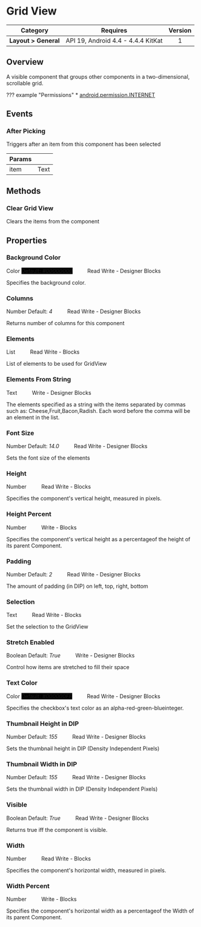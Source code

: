 # Grid View

| Category | Requires | Version |
|:--------:|:-------:|:--------:|
|**Layout > General**|<span class="chip chip-any">API 19, Android 4.4 - 4.4.4 KitKat</span>|<span class="chip chip-number">1</span>|

## Overview

A visible component that groups other components in a two-dimensional, scrollable grid.

??? example "Permissions"
    * [android.permission.INTERNET](https://developer.android.com/reference/android/Manifest.permission.html#INTERNET)

## Events

### After Picking

Triggers after an item from this component has been selected

<div class="block" ai2-block="event" not-rendered="true" value="%7B%22componentName%22:%20%22Grid%20View%22,%20%22name%22:%20%22After%20Picking%22,%20%22param%22:%20%5B%22item%22%5D%7D"></div>

| Params | []() |
|--------|------|
|item|<span class="chip chip-text">Text</span>|

## Methods

### Clear Grid View

Clears the items from the component

<div class="block" ai2-block="method" not-rendered="true" value="%7B%22componentName%22:%20%22Grid%20View%22,%20%22name%22:%20%22Clear%20Grid%20View%22,%20%22output%22:%20false,%20%22param%22:%20%5B%5D%7D"></div>

## Properties

### Background Color

<span class="chip chip-color">Color</span><span style="user-select: none;">&nbsp;</span><span class="chip chip-color" style="background-color: #000000;">Default: <i>#00000000</i></span><span style="user-select: none;">&nbsp;&nbsp;&nbsp;&nbsp;&nbsp;&nbsp;&nbsp;&nbsp;&nbsp;&nbsp;</span><span class="chip chip-rw">Read</span><span style="user-select: none;">&nbsp;</span><span class="chip chip-rw">Write</span><span style="user-select: none;">&nbsp;</span>-<span style="user-select: none;">&nbsp;</span><span class="chip chip-bd">Designer</span><span style="user-select: none;">&nbsp;</span><span class="chip chip-bd">Blocks</span><span style="user-select: none;">&nbsp;</span>

Specifies the background color.

<div class="block" ai2-block="property" not-rendered="true" value="%7B%22componentName%22:%20%22Grid%20View%22,%20%22name%22:%20%22Background%20Color%22,%20%22getter%22:%20true%7D"></div>
<div class="block" ai2-block="property" not-rendered="true" value="%7B%22componentName%22:%20%22Grid%20View%22,%20%22name%22:%20%22Background%20Color%22,%20%22getter%22:%20false%7D"></div>

### Columns

<span class="chip chip-number">Number</span><span style="user-select: none;">&nbsp;</span><span class="chip chip-number">Default: <i>4</i></span><span style="user-select: none;">&nbsp;&nbsp;&nbsp;&nbsp;&nbsp;&nbsp;&nbsp;&nbsp;&nbsp;&nbsp;</span><span class="chip chip-rw">Read</span><span style="user-select: none;">&nbsp;</span><span class="chip chip-rw">Write</span><span style="user-select: none;">&nbsp;</span>-<span style="user-select: none;">&nbsp;</span><span class="chip chip-bd">Designer</span><span style="user-select: none;">&nbsp;</span><span class="chip chip-bd">Blocks</span><span style="user-select: none;">&nbsp;</span>

Returns number of columns for this component

<div class="block" ai2-block="property" not-rendered="true" value="%7B%22componentName%22:%20%22Grid%20View%22,%20%22name%22:%20%22Columns%22,%20%22getter%22:%20true%7D"></div>
<div class="block" ai2-block="property" not-rendered="true" value="%7B%22componentName%22:%20%22Grid%20View%22,%20%22name%22:%20%22Columns%22,%20%22getter%22:%20false%7D"></div>

### Elements

<span class="chip chip-list">List</span><span style="user-select: none;">&nbsp;&nbsp;&nbsp;&nbsp;&nbsp;&nbsp;&nbsp;&nbsp;&nbsp;&nbsp;</span><span class="chip chip-rw">Read</span><span style="user-select: none;">&nbsp;</span><span class="chip chip-rw">Write</span><span style="user-select: none;">&nbsp;</span>-<span style="user-select: none;">&nbsp;</span><span class="chip chip-bd">Blocks</span><span style="user-select: none;">&nbsp;</span>

List of elements to be used for GridView

<div class="block" ai2-block="property" not-rendered="true" value="%7B%22componentName%22:%20%22Grid%20View%22,%20%22name%22:%20%22Elements%22,%20%22getter%22:%20true%7D"></div>
<div class="block" ai2-block="property" not-rendered="true" value="%7B%22componentName%22:%20%22Grid%20View%22,%20%22name%22:%20%22Elements%22,%20%22getter%22:%20false%7D"></div>

### Elements From String

<span class="chip chip-text">Text</span><span style="user-select: none;">&nbsp;&nbsp;&nbsp;&nbsp;&nbsp;&nbsp;&nbsp;&nbsp;&nbsp;&nbsp;</span><span class="chip chip-rw">Write</span><span style="user-select: none;">&nbsp;</span>-<span style="user-select: none;">&nbsp;</span><span class="chip chip-bd">Designer</span><span style="user-select: none;">&nbsp;</span><span class="chip chip-bd">Blocks</span><span style="user-select: none;">&nbsp;</span>

The elements specified as a string with the items separated by commas such as: Cheese,Fruit,Bacon,Radish. Each word before the comma will be an element in the list.

<div class="block" ai2-block="property" not-rendered="true" value="%7B%22componentName%22:%20%22Grid%20View%22,%20%22name%22:%20%22Elements%20From%20String%22,%20%22getter%22:%20false%7D"></div>

### Font Size

<span class="chip chip-number">Number</span><span style="user-select: none;">&nbsp;</span><span class="chip chip-number">Default: <i>14.0</i></span><span style="user-select: none;">&nbsp;&nbsp;&nbsp;&nbsp;&nbsp;&nbsp;&nbsp;&nbsp;&nbsp;&nbsp;</span><span class="chip chip-rw">Read</span><span style="user-select: none;">&nbsp;</span><span class="chip chip-rw">Write</span><span style="user-select: none;">&nbsp;</span>-<span style="user-select: none;">&nbsp;</span><span class="chip chip-bd">Designer</span><span style="user-select: none;">&nbsp;</span><span class="chip chip-bd">Blocks</span><span style="user-select: none;">&nbsp;</span>

Sets the font size of the elements

<div class="block" ai2-block="property" not-rendered="true" value="%7B%22componentName%22:%20%22Grid%20View%22,%20%22name%22:%20%22Font%20Size%22,%20%22getter%22:%20true%7D"></div>
<div class="block" ai2-block="property" not-rendered="true" value="%7B%22componentName%22:%20%22Grid%20View%22,%20%22name%22:%20%22Font%20Size%22,%20%22getter%22:%20false%7D"></div>

### Height

<span class="chip chip-number">Number</span><span style="user-select: none;">&nbsp;&nbsp;&nbsp;&nbsp;&nbsp;&nbsp;&nbsp;&nbsp;&nbsp;&nbsp;</span><span class="chip chip-rw">Read</span><span style="user-select: none;">&nbsp;</span><span class="chip chip-rw">Write</span><span style="user-select: none;">&nbsp;</span>-<span style="user-select: none;">&nbsp;</span><span class="chip chip-bd">Blocks</span><span style="user-select: none;">&nbsp;</span>

Specifies the component's vertical height, measured in pixels.

<div class="block" ai2-block="property" not-rendered="true" value="%7B%22componentName%22:%20%22Grid%20View%22,%20%22name%22:%20%22Height%22,%20%22getter%22:%20true%7D"></div>
<div class="block" ai2-block="property" not-rendered="true" value="%7B%22componentName%22:%20%22Grid%20View%22,%20%22name%22:%20%22Height%22,%20%22getter%22:%20false%7D"></div>

### Height Percent

<span class="chip chip-number">Number</span><span style="user-select: none;">&nbsp;&nbsp;&nbsp;&nbsp;&nbsp;&nbsp;&nbsp;&nbsp;&nbsp;&nbsp;</span><span class="chip chip-rw">Write</span><span style="user-select: none;">&nbsp;</span>-<span style="user-select: none;">&nbsp;</span><span class="chip chip-bd">Blocks</span><span style="user-select: none;">&nbsp;</span>

Specifies the component's vertical height as a percentageof the height of its parent Component.

<div class="block" ai2-block="property" not-rendered="true" value="%7B%22componentName%22:%20%22Grid%20View%22,%20%22name%22:%20%22Height%20Percent%22,%20%22getter%22:%20false%7D"></div>

### Padding

<span class="chip chip-number">Number</span><span style="user-select: none;">&nbsp;</span><span class="chip chip-number">Default: <i>2</i></span><span style="user-select: none;">&nbsp;&nbsp;&nbsp;&nbsp;&nbsp;&nbsp;&nbsp;&nbsp;&nbsp;&nbsp;</span><span class="chip chip-rw">Read</span><span style="user-select: none;">&nbsp;</span><span class="chip chip-rw">Write</span><span style="user-select: none;">&nbsp;</span>-<span style="user-select: none;">&nbsp;</span><span class="chip chip-bd">Designer</span><span style="user-select: none;">&nbsp;</span><span class="chip chip-bd">Blocks</span><span style="user-select: none;">&nbsp;</span>

The amount of padding (in DIP) on left, top, right, bottom

<div class="block" ai2-block="property" not-rendered="true" value="%7B%22componentName%22:%20%22Grid%20View%22,%20%22name%22:%20%22Padding%22,%20%22getter%22:%20true%7D"></div>
<div class="block" ai2-block="property" not-rendered="true" value="%7B%22componentName%22:%20%22Grid%20View%22,%20%22name%22:%20%22Padding%22,%20%22getter%22:%20false%7D"></div>

### Selection

<span class="chip chip-text">Text</span><span style="user-select: none;">&nbsp;&nbsp;&nbsp;&nbsp;&nbsp;&nbsp;&nbsp;&nbsp;&nbsp;&nbsp;</span><span class="chip chip-rw">Read</span><span style="user-select: none;">&nbsp;</span><span class="chip chip-rw">Write</span><span style="user-select: none;">&nbsp;</span>-<span style="user-select: none;">&nbsp;</span><span class="chip chip-bd">Blocks</span><span style="user-select: none;">&nbsp;</span>

Set the selection to the GridView

<div class="block" ai2-block="property" not-rendered="true" value="%7B%22componentName%22:%20%22Grid%20View%22,%20%22name%22:%20%22Selection%22,%20%22getter%22:%20true%7D"></div>
<div class="block" ai2-block="property" not-rendered="true" value="%7B%22componentName%22:%20%22Grid%20View%22,%20%22name%22:%20%22Selection%22,%20%22getter%22:%20false%7D"></div>

### Stretch Enabled

<span class="chip chip-boolean">Boolean</span><span style="user-select: none;">&nbsp;</span><span class="chip chip-boolean">Default: <i>True</i></span><span style="user-select: none;">&nbsp;&nbsp;&nbsp;&nbsp;&nbsp;&nbsp;&nbsp;&nbsp;&nbsp;&nbsp;</span><span class="chip chip-rw">Write</span><span style="user-select: none;">&nbsp;</span>-<span style="user-select: none;">&nbsp;</span><span class="chip chip-bd">Designer</span><span style="user-select: none;">&nbsp;</span><span class="chip chip-bd">Blocks</span><span style="user-select: none;">&nbsp;</span>

Control how items are stretched to fill their space

<div class="block" ai2-block="property" not-rendered="true" value="%7B%22componentName%22:%20%22Grid%20View%22,%20%22name%22:%20%22Stretch%20Enabled%22,%20%22getter%22:%20false%7D"></div>

### Text Color

<span class="chip chip-color">Color</span><span style="user-select: none;">&nbsp;</span><span class="chip chip-color" style="background-color: #000000;">Default: <i>#000000FF</i></span><span style="user-select: none;">&nbsp;&nbsp;&nbsp;&nbsp;&nbsp;&nbsp;&nbsp;&nbsp;&nbsp;&nbsp;</span><span class="chip chip-rw">Read</span><span style="user-select: none;">&nbsp;</span><span class="chip chip-rw">Write</span><span style="user-select: none;">&nbsp;</span>-<span style="user-select: none;">&nbsp;</span><span class="chip chip-bd">Designer</span><span style="user-select: none;">&nbsp;</span><span class="chip chip-bd">Blocks</span><span style="user-select: none;">&nbsp;</span>

Specifies the checkbox's text color as an alpha-red-green-blueinteger.

<div class="block" ai2-block="property" not-rendered="true" value="%7B%22componentName%22:%20%22Grid%20View%22,%20%22name%22:%20%22Text%20Color%22,%20%22getter%22:%20true%7D"></div>
<div class="block" ai2-block="property" not-rendered="true" value="%7B%22componentName%22:%20%22Grid%20View%22,%20%22name%22:%20%22Text%20Color%22,%20%22getter%22:%20false%7D"></div>

### Thumbnail Height in DIP

<span class="chip chip-number">Number</span><span style="user-select: none;">&nbsp;</span><span class="chip chip-number">Default: <i>155</i></span><span style="user-select: none;">&nbsp;&nbsp;&nbsp;&nbsp;&nbsp;&nbsp;&nbsp;&nbsp;&nbsp;&nbsp;</span><span class="chip chip-rw">Read</span><span style="user-select: none;">&nbsp;</span><span class="chip chip-rw">Write</span><span style="user-select: none;">&nbsp;</span>-<span style="user-select: none;">&nbsp;</span><span class="chip chip-bd">Designer</span><span style="user-select: none;">&nbsp;</span><span class="chip chip-bd">Blocks</span><span style="user-select: none;">&nbsp;</span>

Sets the thumbnail height in DIP (Density Independent Pixels)

<div class="block" ai2-block="property" not-rendered="true" value="%7B%22componentName%22:%20%22Grid%20View%22,%20%22name%22:%20%22Thumbnail%20Height%20in%20DIP%22,%20%22getter%22:%20true%7D"></div>
<div class="block" ai2-block="property" not-rendered="true" value="%7B%22componentName%22:%20%22Grid%20View%22,%20%22name%22:%20%22Thumbnail%20Height%20in%20DIP%22,%20%22getter%22:%20false%7D"></div>

### Thumbnail Width in DIP

<span class="chip chip-number">Number</span><span style="user-select: none;">&nbsp;</span><span class="chip chip-number">Default: <i>155</i></span><span style="user-select: none;">&nbsp;&nbsp;&nbsp;&nbsp;&nbsp;&nbsp;&nbsp;&nbsp;&nbsp;&nbsp;</span><span class="chip chip-rw">Read</span><span style="user-select: none;">&nbsp;</span><span class="chip chip-rw">Write</span><span style="user-select: none;">&nbsp;</span>-<span style="user-select: none;">&nbsp;</span><span class="chip chip-bd">Designer</span><span style="user-select: none;">&nbsp;</span><span class="chip chip-bd">Blocks</span><span style="user-select: none;">&nbsp;</span>

Sets the thumbnail width in DIP (Density Independent Pixels)

<div class="block" ai2-block="property" not-rendered="true" value="%7B%22componentName%22:%20%22Grid%20View%22,%20%22name%22:%20%22Thumbnail%20Width%20in%20DIP%22,%20%22getter%22:%20true%7D"></div>
<div class="block" ai2-block="property" not-rendered="true" value="%7B%22componentName%22:%20%22Grid%20View%22,%20%22name%22:%20%22Thumbnail%20Width%20in%20DIP%22,%20%22getter%22:%20false%7D"></div>

### Visible

<span class="chip chip-boolean">Boolean</span><span style="user-select: none;">&nbsp;</span><span class="chip chip-boolean">Default: <i>True</i></span><span style="user-select: none;">&nbsp;&nbsp;&nbsp;&nbsp;&nbsp;&nbsp;&nbsp;&nbsp;&nbsp;&nbsp;</span><span class="chip chip-rw">Read</span><span style="user-select: none;">&nbsp;</span><span class="chip chip-rw">Write</span><span style="user-select: none;">&nbsp;</span>-<span style="user-select: none;">&nbsp;</span><span class="chip chip-bd">Designer</span><span style="user-select: none;">&nbsp;</span><span class="chip chip-bd">Blocks</span><span style="user-select: none;">&nbsp;</span>

Returns true iff the component is visible.

<div class="block" ai2-block="property" not-rendered="true" value="%7B%22componentName%22:%20%22Grid%20View%22,%20%22name%22:%20%22Visible%22,%20%22getter%22:%20true%7D"></div>
<div class="block" ai2-block="property" not-rendered="true" value="%7B%22componentName%22:%20%22Grid%20View%22,%20%22name%22:%20%22Visible%22,%20%22getter%22:%20false%7D"></div>

### Width

<span class="chip chip-number">Number</span><span style="user-select: none;">&nbsp;&nbsp;&nbsp;&nbsp;&nbsp;&nbsp;&nbsp;&nbsp;&nbsp;&nbsp;</span><span class="chip chip-rw">Read</span><span style="user-select: none;">&nbsp;</span><span class="chip chip-rw">Write</span><span style="user-select: none;">&nbsp;</span>-<span style="user-select: none;">&nbsp;</span><span class="chip chip-bd">Blocks</span><span style="user-select: none;">&nbsp;</span>

Specifies the component's horizontal width, measured in pixels.

<div class="block" ai2-block="property" not-rendered="true" value="%7B%22componentName%22:%20%22Grid%20View%22,%20%22name%22:%20%22Width%22,%20%22getter%22:%20true%7D"></div>
<div class="block" ai2-block="property" not-rendered="true" value="%7B%22componentName%22:%20%22Grid%20View%22,%20%22name%22:%20%22Width%22,%20%22getter%22:%20false%7D"></div>

### Width Percent

<span class="chip chip-number">Number</span><span style="user-select: none;">&nbsp;&nbsp;&nbsp;&nbsp;&nbsp;&nbsp;&nbsp;&nbsp;&nbsp;&nbsp;</span><span class="chip chip-rw">Write</span><span style="user-select: none;">&nbsp;</span>-<span style="user-select: none;">&nbsp;</span><span class="chip chip-bd">Blocks</span><span style="user-select: none;">&nbsp;</span>

Specifies the component's horizontal width as a percentageof the Width of its parent Component.

<div class="block" ai2-block="property" not-rendered="true" value="%7B%22componentName%22:%20%22Grid%20View%22,%20%22name%22:%20%22Width%20Percent%22,%20%22getter%22:%20false%7D"></div>

